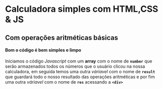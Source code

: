 # Calculadora simples com HTML,CSS & JS

## Com operações aritméticas básicas

#### Bom o código é bem simples e limpo

Iniciamos o código *_Javascript_* com um **array** com o nome de **`number`** que serão armazenados todos os números que o usuário clicou na nossa calculadora, em seguida temos uma outra *váriavel* com o nome de **`result`** que guardará todo o nosso resultado das operações aritméticas e por fim uma outra *váriavel* com o nome de **`res`** acessando a **`<div>`**
